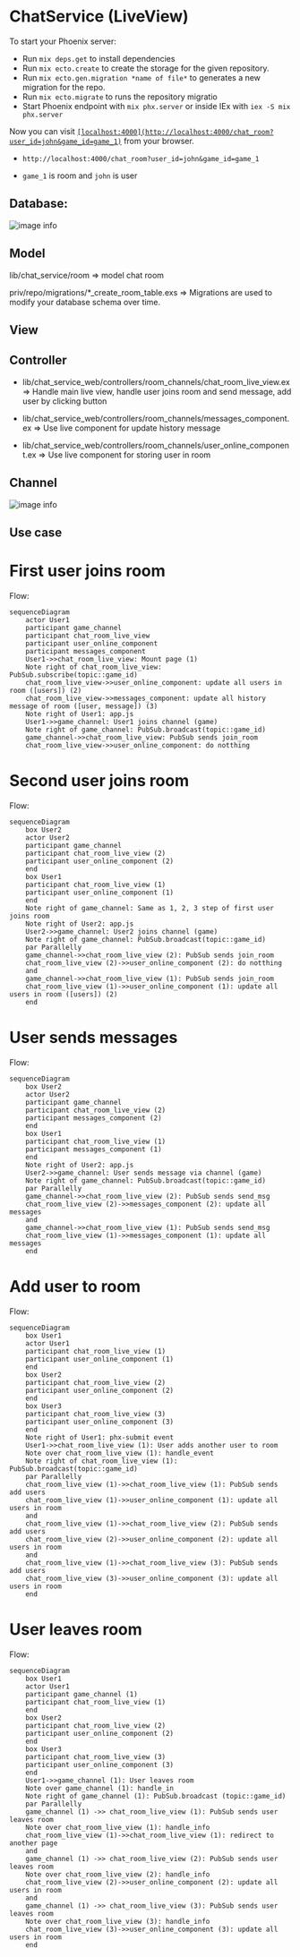 # ChatService (LiveView)

To start your Phoenix server:

  * Run `mix deps.get` to install dependencies
  * Run `mix ecto.create` to create the storage for the given repository.
  * Run `mix ecto.gen.migration *name of file*` to generates a new migration for the repo.
  * Run `mix ecto.migrate` to runs the repository migratio
  * Start Phoenix endpoint with `mix phx.server` or inside IEx with `iex -S mix phx.server`

Now you can visit [`[localhost:4000](http://localhost:4000/chat_room?user_id=john&game_id=game_1)`](http://localhost:4000/chat_room?user_id=john&game_id=game_1) from your browser.

+ `http://localhost:4000/chat_room?user_id=john&game_id=game_1`

+ `game_1` is room and `john` is user

## Database:

![image info](priv/static/images/database_chat_room.png)

## Model
lib/chat_service/room
=> model chat room

priv/repo/migrations/*_create_room_table.exs
=> Migrations are used to modify your database schema over time.

## View

## Controller

+ lib/chat_service_web/controllers/room_channels/chat_room_live_view.ex
 => Handle main live view, handle user joins room and send message, add user by clicking button

 + lib/chat_service_web/controllers/room_channels/messages_component.ex
 => Use live component for update history message

 + lib/chat_service_web/controllers/room_channels/user_online_component.ex
=> Use live component for storing user in room

## Channel


![image info](priv/static/images/chat_room_service.png)

## Use case

# First user joins room

Flow:

```mermaid
sequenceDiagram
    actor User1
    participant game_channel
    participant chat_room_live_view
    participant user_online_component
    participant messages_component
    User1->>chat_room_live_view: Mount page (1)
    Note right of chat_room_live_view: PubSub.subscribe(topic::game_id)
    chat_room_live_view->>user_online_component: update all users in room ([users]) (2)
    chat_room_live_view->>messages_component: update all history message of room ([user, message]) (3)
    Note right of User1: app.js
    User1->>game_channel: User1 joins channel (game)
    Note right of game_channel: PubSub.broadcast(topic::game_id)
    game_channel->>chat_room_live_view: PubSub sends join_room
    chat_room_live_view->>user_online_component: do notthing
```

# Second user joins room

Flow:

```mermaid
sequenceDiagram
    box User2
    actor User2
    participant game_channel
    participant chat_room_live_view (2)
    participant user_online_component (2)
    end
    box User1
    participant chat_room_live_view (1)
    participant user_online_component (1)
    end
    Note right of game_channel: Same as 1, 2, 3 step of first user joins room
    Note right of User2: app.js
    User2->>game_channel: User2 joins channel (game)
    Note right of game_channel: PubSub.broadcast(topic::game_id)
    par Parallelly
    game_channel->>chat_room_live_view (2): PubSub sends join_room
    chat_room_live_view (2)->>user_online_component (2): do notthing
    and
    game_channel->>chat_room_live_view (1): PubSub sends join_room
    chat_room_live_view (1)->>user_online_component (1): update all users in room ([users]) (2)
    end
```

# User sends messages

Flow:

```mermaid
sequenceDiagram
    box User2
    actor User2
    participant game_channel
    participant chat_room_live_view (2)
    participant messages_component (2)
    end
    box User1
    participant chat_room_live_view (1)
    participant messages_component (1)
    end
    Note right of User2: app.js
    User2->>game_channel: User sends message via channel (game)
    Note right of game_channel: PubSub.broadcast(topic::game_id)
    par Parallelly
    game_channel->>chat_room_live_view (2): PubSub sends send_msg
    chat_room_live_view (2)->>messages_component (2): update all messages
    and
    game_channel->>chat_room_live_view (1): PubSub sends send_msg
    chat_room_live_view (1)->>messages_component (1): update all messages
    end
```

# Add user to room

Flow:

```mermaid
sequenceDiagram
    box User1
    actor User1
    participant chat_room_live_view (1)
    participant user_online_component (1)
    end
    box User2
    participant chat_room_live_view (2)
    participant user_online_component (2)
    end
    box User3
    participant chat_room_live_view (3)
    participant user_online_component (3)
    end
    Note right of User1: phx-submit event
    User1->>chat_room_live_view (1): User adds another user to room
    Note over chat_room_live_view (1): handle_event
    Note right of chat_room_live_view (1): PubSub.broadcast(topic::game_id)
    par Parallelly
    chat_room_live_view (1)->>chat_room_live_view (1): PubSub sends add users
    chat_room_live_view (1)->>user_online_component (1): update all users in room
    and
    chat_room_live_view (1)->>chat_room_live_view (2): PubSub sends add users
    chat_room_live_view (2)->>user_online_component (2): update all users in room
    and
    chat_room_live_view (1)->>chat_room_live_view (3): PubSub sends add users
    chat_room_live_view (3)->>user_online_component (3): update all users in room
    end
```

# User leaves room

Flow:

```mermaid
sequenceDiagram
    box User1
    actor User1
    participant game_channel (1)
    participant chat_room_live_view (1)
    end
    box User2
    participant chat_room_live_view (2)
    participant user_online_component (2)
    end
    box User3
    participant chat_room_live_view (3)
    participant user_online_component (3)
    end
    User1->>game_channel (1): User leaves room
    Note over game_channel (1): handle_in
    Note right of game_channel (1): PubSub.broadcast (topic::game_id)
    par Parallelly
    game_channel (1) ->> chat_room_live_view (1): PubSub sends user leaves room
    Note over chat_room_live_view (1): handle_info
    chat_room_live_view (1)->>chat_room_live_view (1): redirect to another page
    and
    game_channel (1) ->> chat_room_live_view (2): PubSub sends user leaves room
    Note over chat_room_live_view (2): handle_info
    chat_room_live_view (2)->>user_online_component (2): update all users in room
    and
    game_channel (1) ->> chat_room_live_view (3): PubSub sends user leaves room
    Note over chat_room_live_view (3): handle_info
    chat_room_live_view (3)->>user_online_component (3): update all users in room
    end
```
